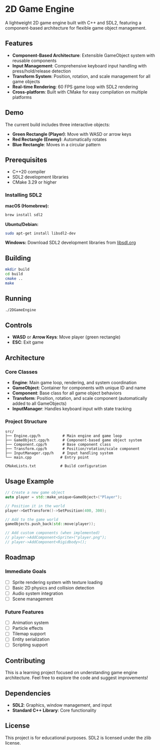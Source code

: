 # 2D Game Engine

A lightweight 2D game engine built with C++ and SDL2, featuring a component-based architecture for flexible game object management.

## Features

- **Component-Based Architecture**: Extensible GameObject system with reusable components
- **Input Management**: Comprehensive keyboard input handling with press/hold/release detection
- **Transform System**: Position, rotation, and scale management for all game objects
- **Real-time Rendering**: 60 FPS game loop with SDL2 rendering
- **Cross-platform**: Built with CMake for easy compilation on multiple platforms

## Demo

The current build includes three interactive objects:
- **Green Rectangle (Player)**: Move with WASD or arrow keys
- **Red Rectangle (Enemy)**: Automatically rotates
- **Blue Rectangle**: Moves in a circular pattern

## Prerequisites

- C++20 compiler
- SDL2 development libraries
- CMake 3.29 or higher

### Installing SDL2

**macOS (Homebrew):**
```bash
brew install sdl2
```

**Ubuntu/Debian:**
```bash
sudo apt-get install libsdl2-dev
```

**Windows:**
Download SDL2 development libraries from [libsdl.org](https://www.libsdl.org/download-2.0.php)

## Building

```bash
mkdir build
cd build
cmake ..
make
```

## Running

```bash
./2DGameEngine
```

## Controls

- **WASD** or **Arrow Keys**: Move player (green rectangle)
- **ESC**: Exit game

## Architecture

### Core Classes

- **Engine**: Main game loop, rendering, and system coordination
- **GameObject**: Container for components with unique ID and name
- **Component**: Base class for all game object behaviors
- **Transform**: Position, rotation, and scale component (automatically added to all GameObjects)
- **InputManager**: Handles keyboard input with state tracking

### Project Structure

```
src/
├── Engine.cpp/h          # Main engine and game loop
├── GameObject.cpp/h      # Component-based game object system
├── Component.cpp/h       # Base component class
├── Transform.cpp/h       # Position/rotation/scale component
├── InputManager.cpp/h    # Input handling system
└── main.cpp             # Entry point

CMakeLists.txt           # Build configuration
```

## Usage Example

```cpp
// Create a new game object
auto player = std::make_unique<GameObject>("Player");

// Position it in the world
player->GetTransform()->SetPosition(400, 300);

// Add to the game world
gameObjects.push_back(std::move(player));

// Add custom components (when implemented)
// player->AddComponent<Sprite>("player.png");
// player->AddComponent<Rigidbody>();
```

## Roadmap

### Immediate Goals
- [ ] Sprite rendering system with texture loading
- [ ] Basic 2D physics and collision detection
- [ ] Audio system integration
- [ ] Scene management

### Future Features
- [ ] Animation system
- [ ] Particle effects
- [ ] Tilemap support
- [ ] Entity serialization
- [ ] Scripting support

## Contributing

This is a learning project focused on understanding game engine architecture. Feel free to explore the code and suggest improvements!

## Dependencies

- **SDL2**: Graphics, window management, and input
- **Standard C++ Library**: Core functionality

## License

This project is for educational purposes. SDL2 is licensed under the zlib license.
